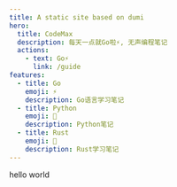 ```yaml
---
title: A static site based on dumi
hero:
  title: CodeMax
  description: 每天一点就Go啦⚡️, 无声编程笔记
  actions:
    - text: Go⚡️
      link: /guide
features:
  - title: Go
    emoji: ⚡️
    description: Go语言学习笔记
  - title: Python
    emoji: 🐍
    description: Python笔记
  - title: Rust
    emoji: 🦀
    description: Rust学习笔记
---
```


hello world

